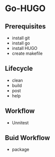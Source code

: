 # Go-HUGO

## Prerequisites

- install git
- install go
- install HUGO
- create makefile

## Lifecycle
- clean
- build
- post 
- help

## Workflow
- Unnitest

## Buid Workflow
- package

